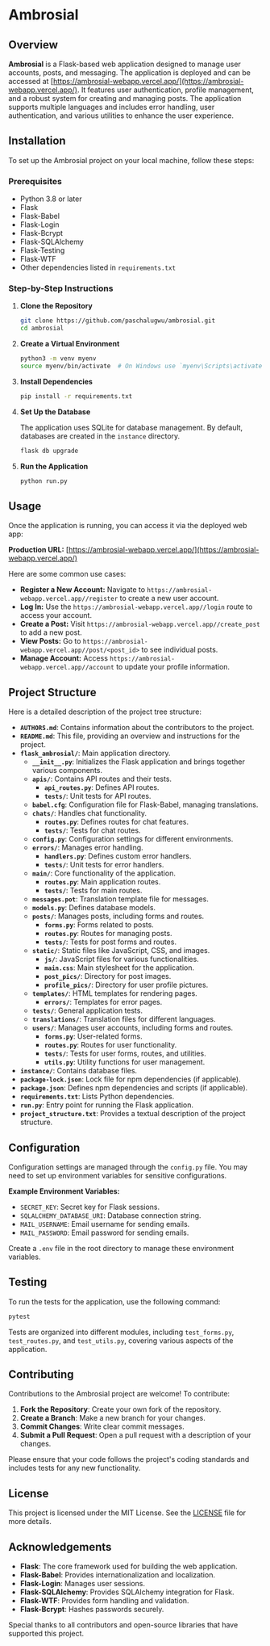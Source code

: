 # Ambrosial

## Overview

**Ambrosial** is a Flask-based web application designed to manage user accounts, posts, and messaging. The application is deployed and can be accessed at [https://ambrosial-webapp.vercel.app/](https://ambrosial-webapp.vercel.app/). It features user authentication, profile management, and a robust system for creating and managing posts. The application supports multiple languages and includes error handling, user authentication, and various utilities to enhance the user experience.

## Installation

To set up the Ambrosial project on your local machine, follow these steps:

### Prerequisites

- Python 3.8 or later
- Flask
- Flask-Babel
- Flask-Login
- Flask-Bcrypt
- Flask-SQLAlchemy
- Flask-Testing
- Flask-WTF
- Other dependencies listed in `requirements.txt`

### Step-by-Step Instructions

1. **Clone the Repository**

    ```bash
    git clone https://github.com/paschalugwu/ambrosial.git
    cd ambrosial
    ```

2. **Create a Virtual Environment**

    ```bash
    python3 -m venv myenv
    source myenv/bin/activate  # On Windows use `myenv\Scripts\activate`
    ```

3. **Install Dependencies**

    ```bash
    pip install -r requirements.txt
    ```

4. **Set Up the Database**

    The application uses SQLite for database management. By default, databases are created in the `instance` directory.

    ```bash
    flask db upgrade
    ```

5. **Run the Application**

    ```bash
    python run.py
    ```

## Usage

Once the application is running, you can access it via the deployed web app:

**Production URL:** [https://ambrosial-webapp.vercel.app/](https://ambrosial-webapp.vercel.app/)

Here are some common use cases:

- **Register a New Account:** Navigate to `https://ambrosial-webapp.vercel.app//register` to create a new user account.
- **Log In:** Use the `https://ambrosial-webapp.vercel.app//login` route to access your account.
- **Create a Post:** Visit `https://ambrosial-webapp.vercel.app//create_post` to add a new post.
- **View Posts:** Go to `https://ambrosial-webapp.vercel.app//post/<post_id>` to see individual posts.
- **Manage Account:** Access `https://ambrosial-webapp.vercel.app//account` to update your profile information.

## Project Structure

Here is a detailed description of the project tree structure:

- **`AUTHORS.md`**: Contains information about the contributors to the project.
- **`README.md`**: This file, providing an overview and instructions for the project.
- **`flask_ambrosial/`**: Main application directory.
  - **`__init__.py`**: Initializes the Flask application and brings together various components.
  - **`apis/`**: Contains API routes and their tests.
    - **`api_routes.py`**: Defines API routes.
    - **`tests/`**: Unit tests for API routes.
  - **`babel.cfg`**: Configuration file for Flask-Babel, managing translations.
  - **`chats/`**: Handles chat functionality.
    - **`routes.py`**: Defines routes for chat features.
    - **`tests/`**: Tests for chat routes.
  - **`config.py`**: Configuration settings for different environments.
  - **`errors/`**: Manages error handling.
    - **`handlers.py`**: Defines custom error handlers.
    - **`tests/`**: Unit tests for error handlers.
  - **`main/`**: Core functionality of the application.
    - **`routes.py`**: Main application routes.
    - **`tests/`**: Tests for main routes.
  - **`messages.pot`**: Translation template file for messages.
  - **`models.py`**: Defines database models.
  - **`posts/`**: Manages posts, including forms and routes.
    - **`forms.py`**: Forms related to posts.
    - **`routes.py`**: Routes for managing posts.
    - **`tests/`**: Tests for post forms and routes.
  - **`static/`**: Static files like JavaScript, CSS, and images.
    - **`js/`**: JavaScript files for various functionalities.
    - **`main.css`**: Main stylesheet for the application.
    - **`post_pics/`**: Directory for post images.
    - **`profile_pics/`**: Directory for user profile pictures.
  - **`templates/`**: HTML templates for rendering pages.
    - **`errors/`**: Templates for error pages.
  - **`tests/`**: General application tests.
  - **`translations/`**: Translation files for different languages.
  - **`users/`**: Manages user accounts, including forms and routes.
    - **`forms.py`**: User-related forms.
    - **`routes.py`**: Routes for user functionality.
    - **`tests/`**: Tests for user forms, routes, and utilities.
    - **`utils.py`**: Utility functions for user management.
- **`instance/`**: Contains database files.
- **`package-lock.json`**: Lock file for npm dependencies (if applicable).
- **`package.json`**: Defines npm dependencies and scripts (if applicable).
- **`requirements.txt`**: Lists Python dependencies.
- **`run.py`**: Entry point for running the Flask application.
- **`project_structure.txt`**: Provides a textual description of the project structure.

## Configuration

Configuration settings are managed through the `config.py` file. You may need to set up environment variables for sensitive configurations. 

**Example Environment Variables:**

- `SECRET_KEY`: Secret key for Flask sessions.
- `SQLALCHEMY_DATABASE_URI`: Database connection string.
- `MAIL_USERNAME`: Email username for sending emails.
- `MAIL_PASSWORD`: Email password for sending emails.

Create a `.env` file in the root directory to manage these environment variables.

## Testing

To run the tests for the application, use the following command:

```bash
pytest
```

Tests are organized into different modules, including `test_forms.py`, `test_routes.py`, and `test_utils.py`, covering various aspects of the application.

## Contributing

Contributions to the Ambrosial project are welcome! To contribute:

1. **Fork the Repository**: Create your own fork of the repository.
2. **Create a Branch**: Make a new branch for your changes.
3. **Commit Changes**: Write clear commit messages.
4. **Submit a Pull Request**: Open a pull request with a description of your changes.

Please ensure that your code follows the project's coding standards and includes tests for any new functionality.

## License

This project is licensed under the MIT License. See the [LICENSE](LICENSE) file for more details.

## Acknowledgements

- **Flask**: The core framework used for building the web application.
- **Flask-Babel**: Provides internationalization and localization.
- **Flask-Login**: Manages user sessions.
- **Flask-SQLAlchemy**: Provides SQLAlchemy integration for Flask.
- **Flask-WTF**: Provides form handling and validation.
- **Flask-Bcrypt**: Hashes passwords securely.

Special thanks to all contributors and open-source libraries that have supported this project.
